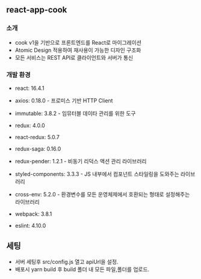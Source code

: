 ## react-app-cook

### 소개
- cook v1을 기반으로 프론트엔드를 React로 마이그레이션
- Atomic Design 적용하여 재사용이 가능한 디자인 구조화
- 모든 서비스는 REST API로 클라이언트와 서버가 통신
 
### 개발 환경

- react: 16.4.1

- axios: 0.18.0 - 프로미스 기반 HTTP Client

- immutable: 3.8.2 - 임뮤터블 데이타 관리를 위한 도구

- redux: 4.0.0

- react-redux: 5.0.7

- redux-saga: 0.16.0

- redux-pender: 1.2.1 - 비동기 리덕스 액션 관리 라이브러리

- styled-components: 3.3.3 - JS 내부에서 컴포넌트 스타일링을 도와주는 라이브러리

- cross-env: 5.2.0 - 환경변수를 모든 운영체제에서 호환되는 형태로 설정해주는 라이브러리

- webpack: 3.8.1

- eslint: 4.10.0

## 세팅
- 서버 세팅후 src/config.js 열고 apiUrl을 설정.
- 배포시 yarn build 후 build 폴더 내 모든 파일,폴더를 업로드.
